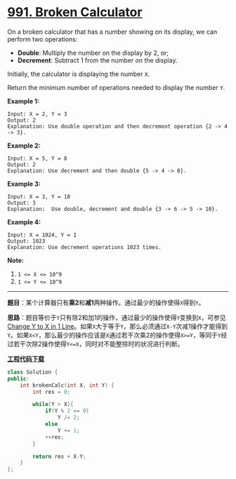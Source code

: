 # [991. Broken Calculator](https://leetcode.com/problems/broken-calculator/)

On a broken calculator that has a number showing on its display, we can perform two operations:

- **Double**: Multiply the number on the display by 2, or;
- **Decrement**: Subtract 1 from the number on the display.

Initially, the calculator is displaying the number `X`.

Return the minimum number of operations needed to display the number `Y`.



**Example 1:**

```
Input: X = 2, Y = 3
Output: 2
Explanation: Use double operation and then decrement operation {2 -> 4 -> 3}.
```

**Example 2:**

```
Input: X = 5, Y = 8
Output: 2
Explanation: Use decrement and then double {5 -> 4 -> 8}.
```

**Example 3:**

```
Input: X = 3, Y = 10
Output: 3
Explanation:  Use double, decrement and double {3 -> 6 -> 5 -> 10}.
```

**Example 4:**

```
Input: X = 1024, Y = 1
Output: 1023
Explanation: Use decrement operations 1023 times.
```



**Note:**

1. `1 <= X <= 10^9`
2. `1 <= Y <= 10^9`

-----

**题目**：某个计算器只有**乘2**和**减1**两种操作。通过最少的操作使得`X`得到`Y`。

**思路**：题目等价于`Y`只有除2和加1的操作，通过最少的操作使得`Y`变换到`X`，可参见[Change Y to X in 1 Line](https://leetcode.com/problems/broken-calculator/discuss/234484/JavaC++Python-Change-Y-to-X-in-1-Line)。如果`X`大于等于`Y`，那么必须通过`X-Y`次减1操作才能得到`Y`。如果`X<Y`，那么最少的操作应该是`X`通过若干次乘2的操作使得`X>=Y`，等同于`Y`经过若干次除2操作使得`Y<=X`，同时对不能整除时的状况进行判断。

[**工程代码下载**](https://github.com/shenkh/leetcode)

```cpp
class Solution {
public:
    int brokenCalc(int X, int Y) {
        int res = 0;

        while(Y > X){
            if(Y % 2 == 0)
                Y /= 2;
            else
                Y += 1;
            ++res;
        }

        return res + X-Y;
    }
};
```
